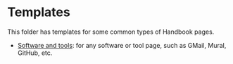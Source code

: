 # Templates

This folder has templates for some common types of Handbook pages.

- [Software and tools](./software-and-tools.md): for any software or tool page, such as GMail, Mural,
  GitHub, etc.
